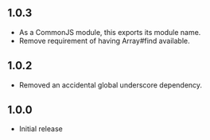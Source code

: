 1.0.3
-----

* As a CommonJS module, this exports its module name.
* Remove requirement of having Array#find available.

1.0.2
-----

* Removed an accidental global underscore dependency.

1.0.0
-----

* Initial release

